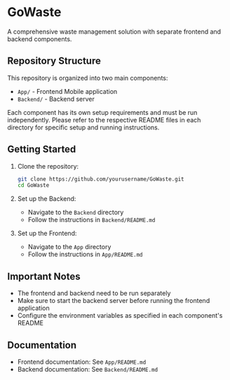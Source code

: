# GoWaste

A comprehensive waste management solution with separate frontend and backend components.

## Repository Structure

This repository is organized into two main components:

- `App/` - Frontend Mobile application
- `Backend/` - Backend server

Each component has its own setup requirements and must be run independently. Please refer to the respective README files in each directory for specific setup and running instructions.

## Getting Started

1. Clone the repository:
   ```bash
   git clone https://github.com/yourusername/GoWaste.git
   cd GoWaste
   ```

2. Set up the Backend:
   - Navigate to the `Backend` directory
   - Follow the instructions in `Backend/README.md`

3. Set up the Frontend:
   - Navigate to the `App` directory
   - Follow the instructions in `App/README.md`

## Important Notes

- The frontend and backend need to be run separately
- Make sure to start the backend server before running the frontend application
- Configure the environment variables as specified in each component's README

## Documentation

- Frontend documentation: See `App/README.md`
- Backend documentation: See `Backend/README.md`
